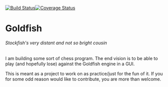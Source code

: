 [![Build Status](https://travis-ci.org/bsamseth/Goldfish.svg?branch=unittest)](https://travis-ci.org/bsamseth/Goldfish)[![Coverage Status](https://coveralls.io/repos/bsamseth/Goldfish/badge.svg?branch=master&service=github)](https://coveralls.io/github/bsamseth/Goldfish?branch=master)
# Goldfish
###### Stockfish's very distant and not so bright cousin

I am building some sort of chess program. The end vision is to be able to play (and hopefully lose) against the Goldfish engine in a GUI. 

This is meant as a project to work on as practice/just for the fun of it. If you for some odd reason would like to contribute, you are more than welcome.
